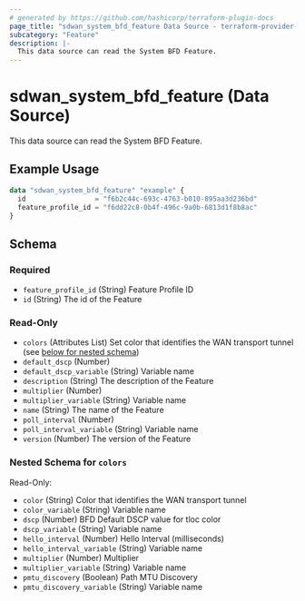 ```yaml
---
# generated by https://github.com/hashicorp/terraform-plugin-docs
page_title: "sdwan_system_bfd_feature Data Source - terraform-provider-sdwan"
subcategory: "Feature"
description: |-
  This data source can read the System BFD Feature.
---
```


# sdwan_system_bfd_feature (Data Source)

This data source can read the System BFD Feature.

## Example Usage

```terraform
data "sdwan_system_bfd_feature" "example" {
  id                 = "f6b2c44c-693c-4763-b010-895aa3d236bd"
  feature_profile_id = "f6dd22c8-0b4f-496c-9a0b-6813d1f8b8ac"
}
```

<!-- schema generated by tfplugindocs -->
## Schema

### Required

- `feature_profile_id` (String) Feature Profile ID
- `id` (String) The id of the Feature

### Read-Only

- `colors` (Attributes List) Set color that identifies the WAN transport tunnel (see [below for nested schema](#nestedatt--colors))
- `default_dscp` (Number)
- `default_dscp_variable` (String) Variable name
- `description` (String) The description of the Feature
- `multiplier` (Number)
- `multiplier_variable` (String) Variable name
- `name` (String) The name of the Feature
- `poll_interval` (Number)
- `poll_interval_variable` (String) Variable name
- `version` (Number) The version of the Feature

<a id="nestedatt--colors"></a>
### Nested Schema for `colors`

Read-Only:

- `color` (String) Color that identifies the WAN transport tunnel
- `color_variable` (String) Variable name
- `dscp` (Number) BFD Default DSCP value for tloc color
- `dscp_variable` (String) Variable name
- `hello_interval` (Number) Hello Interval (milliseconds)
- `hello_interval_variable` (String) Variable name
- `multiplier` (Number) Multiplier
- `multiplier_variable` (String) Variable name
- `pmtu_discovery` (Boolean) Path MTU Discovery
- `pmtu_discovery_variable` (String) Variable name
